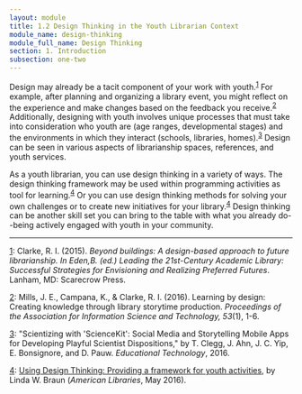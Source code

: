 ```yaml
---
layout: module
title: 1.2 Design Thinking in the Youth Librarian Context
module_name: design-thinking
module_full_name: Design Thinking
section: 1. Introduction
subsection: one-two
---
```


Design may already be a tacit component of your work with youth.<sup><a name="1" href="#fn1">1</a></sup> For example, after planning and organizing a library event, you might reflect on the experience and make changes based on the feedback you receive.<sup><a name="2" href="#fn2">2</a></sup> Additionally, designing with youth involves unique processes that must take into consideration who youth are (age ranges, developmental stages) and the environments in which they interact (schools, libraries, homes).<sup><a name="3" href="#fn3">3</a></sup> Design can be seen in various aspects of librarianship spaces, references, and youth services.  

As a youth librarian, you can use design thinking in a variety of ways. The design thinking framework may be used within programming activities as tool for learning.<sup><a name="4" href="#fn4">4</a></sup> Or you can use design thinking methods for solving your own challenges or to create new initiatives for your library.<sup><a name="4" href="#fn4">4</a></sup> Design thinking can be another skill set you can bring to the table with what you already do--being actively engaged with youth in your community.  

<hr/>

<a name="fn1" href="#1">1</a>: Clarke, R. I. (2015). _Beyond buildings: A design-based approach to future librarianship. In Eden,B. (ed.) Leading the 21st-Century Academic Library: Successful Strategies for Envisioning and Realizing Preferred Futures_. Lanham, MD: Scarecrow Press.

<a name="fn2" href="#2">2</a>: Mills, J. E., Campana, K., & Clarke, R. I. (2016). Learning by design: Creating knowledge through library storytime production. _Proceedings of the Association for Information Science and Technology, 53_(1), 1-6. 

<a name="fn3" href="#3">3</a>: "Scientizing with 'ScienceKit': Social Media and Storytelling Mobile Apps for Developing Playful Scientist Dispositions," by T. Clegg, J. Ahn, J. C. Yip, E. Bonsignore, and D. Pauw. _Educational Technology_, 2016.

<a name="fn4" href="#4">4</a>: [Using Design Thinking: Providing a framework for youth activities](https://americanlibrariesmagazine.org/2016/05/31/using-design-thinking/), by Linda W. Braun (_American Libraries_, May 2016).

